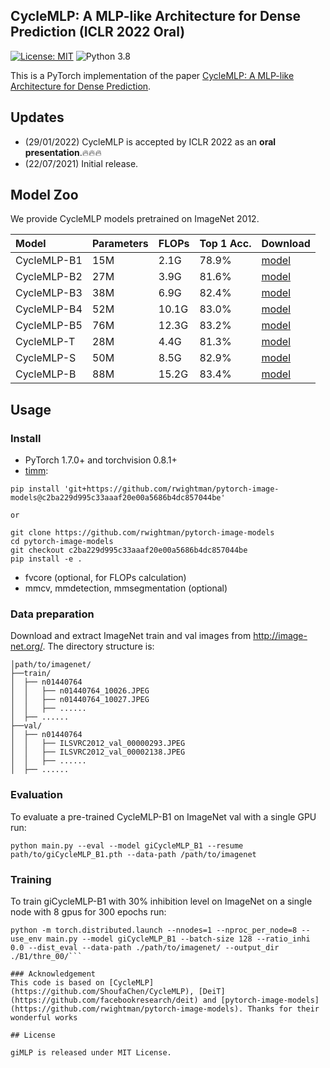 
## CycleMLP: A MLP-like Architecture for Dense Prediction (ICLR 2022 Oral)

[![License: MIT](https://img.shields.io/badge/License-MIT-yellow.svg)](https://opensource.org/licenses/MIT)
![Python 3.8](https://img.shields.io/badge/python-3.8-green.svg)

This is a PyTorch implementation of the paper [CycleMLP: A MLP-like Architecture for Dense Prediction](https://arxiv.org/abs/2107.10224).

## Updates

- (29/01/2022) CycleMLP is accepted by ICLR 2022 as an **oral presentation**.:fire::fire::fire:
- (22/07/2021) Initial release.



## Model Zoo

We provide CycleMLP models pretrained on ImageNet 2012.

| Model                | Parameters | FLOPs    | Top 1 Acc. | Download |
| :------------------- | :--------- | :------- | :--------- | :------- |
| CycleMLP-B1          | 15M        |  2.1G    |  78.9%     |[model](https://github.com/ShoufaChen/CycleMLP/releases/download/v0.1/CycleMLP_B1.pth)|
| CycleMLP-B2          | 27M        |  3.9G    |  81.6%     |[model](https://github.com/ShoufaChen/CycleMLP/releases/download/v0.1/CycleMLP_B2.pth)|
| CycleMLP-B3          | 38M        |  6.9G    |  82.4%     |[model](https://github.com/ShoufaChen/CycleMLP/releases/download/v0.1/CycleMLP_B3.pth)|
| CycleMLP-B4          | 52M        |  10.1G   |  83.0%     |[model](https://github.com/ShoufaChen/CycleMLP/releases/download/v0.1/CycleMLP_B4.pth)|
| CycleMLP-B5          | 76M        |  12.3G   |  83.2%     |[model](https://github.com/ShoufaChen/CycleMLP/releases/download/v0.1/CycleMLP_B5.pth)|
| CycleMLP-T           | 28M        |  4.4G    |  81.3%     |[model](https://github.com/ShoufaChen/CycleMLP/releases/download/v0.1/CycleMLP_tiny.pth)|
| CycleMLP-S           | 50M        |  8.5G    |  82.9%     |[model](https://github.com/ShoufaChen/CycleMLP/releases/download/v0.1/CycleMLP_small.pth)|
| CycleMLP-B           | 88M        |  15.2G   |  83.4%     |[model](https://github.com/ShoufaChen/CycleMLP/releases/download/v0.1/CycleMLP_base.pth)|

## Usage


### Install

- PyTorch 1.7.0+ and torchvision 0.8.1+
- [timm](https://github.com/rwightman/pytorch-image-models/tree/c2ba229d995c33aaaf20e00a5686b4dc857044be):
```
pip install 'git+https://github.com/rwightman/pytorch-image-models@c2ba229d995c33aaaf20e00a5686b4dc857044be'

or

git clone https://github.com/rwightman/pytorch-image-models
cd pytorch-image-models
git checkout c2ba229d995c33aaaf20e00a5686b4dc857044be
pip install -e .
```
- fvcore (optional, for FLOPs calculation)
- mmcv, mmdetection, mmsegmentation (optional)

### Data preparation

Download and extract ImageNet train and val images from http://image-net.org/.
The directory structure is:

```
│path/to/imagenet/
├──train/
│  ├── n01440764
│  │   ├── n01440764_10026.JPEG
│  │   ├── n01440764_10027.JPEG
│  │   ├── ......
│  ├── ......
├──val/
│  ├── n01440764
│  │   ├── ILSVRC2012_val_00000293.JPEG
│  │   ├── ILSVRC2012_val_00002138.JPEG
│  │   ├── ......
│  ├── ......
```

### Evaluation
To evaluate a pre-trained CycleMLP-B1 on ImageNet val with a single GPU run:
```
python main.py --eval --model giCycleMLP_B1 --resume path/to/giCycleMLP_B1.pth --data-path /path/to/imagenet
```


### Training

To train giCycleMLP-B1 with 30% inhibition level on ImageNet on a single node with 8 gpus for 300 epochs run:
```
python -m torch.distributed.launch --nnodes=1 --nproc_per_node=8 --use_env main.py --model giCycleMLP_B1 --batch-size 128 --ratio_inhi 0.0 --dist_eval --data-path ./path/to/imagenet/ --output_dir ./B1/thre_00/```

### Acknowledgement
This code is based on [CycleMLP](https://github.com/ShoufaChen/CycleMLP), [DeiT](https://github.com/facebookresearch/deit) and [pytorch-image-models](https://github.com/rwightman/pytorch-image-models). Thanks for their wonderful works

## License

giMLP is released under MIT License.

